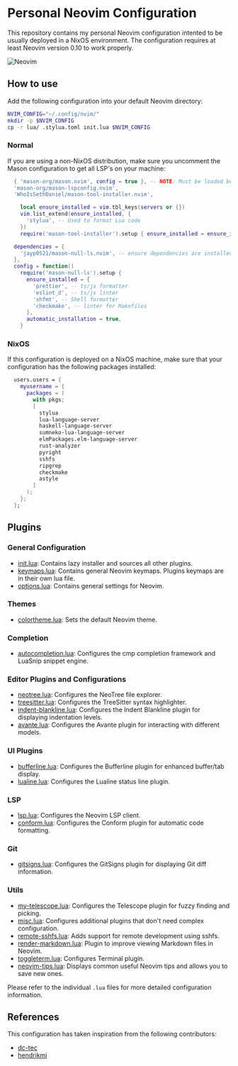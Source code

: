 # Personal Neovim Configuration

This repository contains my personal Neovim configuration intented to be usually deployed in a NixOS environment.
The configuration requires at least Neovim version 0.10 to work properly.

![Neovim](https://drive.usercontent.google.com/download?id=1Or0eW4NDjV0X_eWtnEAl29gn3qXILiwz)

## How to use

Add the following configuration into your default Neovim directory:

```bash
NVIM_CONFIG="~/.config/nvim/"
mkdir -p $NVIM_CONFIG
cp -r lua/ .stylua.toml init.lua $NVIM_CONFIG 
```

### Normal

If you are using a non-NixOS distribution, make sure you uncomment the Mason configuration to get all LSP's on your machine:

```lua ./lua/plugins/lsp.lua
  { 'mason-org/mason.nvim', config = true }, -- NOTE: Must be loaded before dependants
  'mason-org/mason-lspconfig.nvim',
  'WhoIsSethDaniel/mason-tool-installer.nvim',
```

```lua ./lua/plugins/lsp.lua
    local ensure_installed = vim.tbl_keys(servers or {})
    vim.list_extend(ensure_installed, {
      'stylua', -- Used to format Lua code
    })
    require('mason-tool-installer').setup { ensure_installed = ensure_installed }
```

``` lua ./lua/plugins/none-ls.lua
  dependencies = {
    'jayp0521/mason-null-ls.nvim', -- ensure dependencies are installed
  },
  config = function()
    require('mason-null-ls').setup {
      ensure_installed = {
        'prettier', -- ts/js formatter
        'eslint_d', -- ts/js linter
        'shfmt', -- Shell formatter
        'checkmake', -- linter for Makefiles
      },
      automatic_installation = true,
    }
```

### NixOS

If this configuration is deployed on a NixOS machine, make sure that your configuration has the following packages installed:

```nix
  users.users = {
    myusername = {
      packages = (
        with pkgs;
        [
          stylua
          lua-language-server
          haskell-language-server
          sumneko-lua-language-server
          elmPackages.elm-language-server
          rust-analyzer
          pyright
          sshfs
          ripgrep
          checkmake
          astyle
        ]
      );
    };
  };
```

## Plugins

### General Configuration

- [init.lua](./init.lua): Contains lazy installer and sources all other plugins.
- [keymaps.lua](./lua/core/keymaps.lua): Contains general Neovim keymaps. Plugins keymaps are in their own lua file.
- [options.lua](./lua/core/options.lua): Contains general settings for Neovim.

### Themes

- [colortheme.lua](./lua/plugins/colortheme.lua): Sets the default Neovim theme.

### Completion

- [autocompletion.lua](./lua/plugins/autocompletion.lua): Configures the cmp completion framework and LuaSnip snippet engine.

### Editor Plugins and Configurations

- [neotree.lua](./lua/plugins/neotree.lua): Configures the NeoTree file explorer.
- [treesitter.lua](./lua/plugins/treesitter.lua): Configures the TreeSitter syntax highlighter.
- [indent-blankline.lua](./lua/plugins/indent-blankline.lua): Configures the Indent Blankline plugin for displaying indentation levels.
- [avante.lua](./lua/plugins/avante.lua): Configures the Avante plugin for interacting with different models.

### UI Plugins

- [bufferline.lua](./lua/plugins/bufferline.lua): Configures the Bufferline plugin for enhanced buffer/tab display.
- [lualine.lua](./lua/plugins/lualine.lua): Configures the Lualine status line plugin.

### LSP

- [lsp.lua](./lua/plugins/lsp.lua): Configures the Neovim LSP client.
- [conform.lua](./lua/plugins/conform.lua): Configures the Conform plugin for automatic code formatting.

### Git

- [gitsigns.lua](./lua/plugins/gitsigns.lua): Configures the GitSigns plugin for displaying Git diff information.

### Utils

- [my-telescope.lua](./lua/plugins/my-telescope.lua): Configures the Telescope plugin for fuzzy finding and picking.
- [misc.lua](./lua/plugins/misc.lua): Configures additional plugins that don't need complex configuration.
- [remote-sshfs.lua](./lua/plugins/remote-sshfs.lua): Adds support for remote development using sshfs.
- [render-markdown.lua](./lua/plugins/render-markdown.lua): Plugin to improve viewing Markdown files in Neovim.
- [toggleterm.lua](./lua/plugins/toggleterm.lua): Configures Terminal plugin.
- [neovim-tips.lua](./lua/plugins/neovim-tips.lua): Displays common useful Neovim tips and allows you to save new ones.

Please refer to the individual `.lua` files for more detailed configuration information.

## References

This configuration has taken inspiration from the following contributors:

- [dc-tec](https://github.com/dc-tec/nixvim)
- [hendrikmi](https://github.com/hendrikmi/neovim-kickstart-config)
